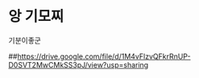 # 앙 기모찌
기분이좋군

##https://drive.google.com/file/d/1M4vFlzvQFkrRnUP-D0SVT2MwCMkSS3pJ/view?usp=sharing
